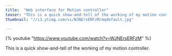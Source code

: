 ```yaml
---
title:  "Web interface for Motion controller"
teaser: "This is a quick show-and-tell of the working of my motion controller."
thumbnail: "//i3.ytimg.com/vi/WJNErsERFzM/mqdefault.jpg"

---
```


{% youtube "https://www.youtube.com/watch?v=WJNErsERFzM" %}

This is a quick show-and-tell of the working of my motion controller.
